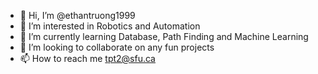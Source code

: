 - 👋 Hi, I’m @ethantruong1999
- 👀 I’m interested in Robotics and Automation
- 🌱 I’m currently learning Database, Path Finding and Machine Learning
- 💞️ I’m looking to collaborate on any fun projects 
- 📫 How to reach me tpt2@sfu.ca

<!---
ethantruong1999/ethantruong1999 is a ✨ special ✨ repository because its `README.md` (this file) appears on your GitHub profile.
You can click the Preview link to take a look at your changes.
--->
